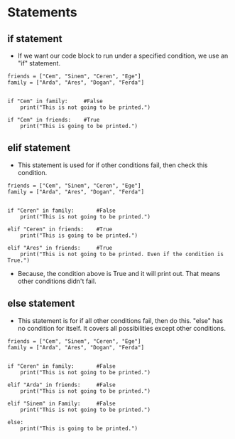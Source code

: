 # Statements
## if statement
* If we want our code block to run under a specified condition, we use an "if" statement.
```
friends = ["Cem", "Sinem", "Ceren", "Ege"]
family = ["Arda", "Ares", "Dogan", "Ferda"]


if "Cem" in family:     #False
    print("This is not going to be printed.")

if "Cem" in friends:    #True
    print("This is going to be printed.")
```

## elif statement
* This statement is used for if other conditions fail, then check this condition.
```
friends = ["Cem", "Sinem", "Ceren", "Ege"]
family = ["Arda", "Ares", "Dogan", "Ferda"]


if "Ceren" in family:       #False
    print("This is not going to be printed.")

elif "Ceren" in friends:    #True
    print("This is going to be printed.")

elif "Ares" in friends:     #True
    print("This is not going to be printed. Even if the condition is True.") 
```
* Because, the condition above is True and it will print out. That means other conditions didn't fail.

## else statement
* This statement is for if all other conditions fail, then do this. "else" has no condition for itself. It covers all possibilities except other conditions. 
```
friends = ["Cem", "Sinem", "Ceren", "Ege"]
family = ["Arda", "Ares", "Dogan", "Ferda"]


if "Ceren" in family:       #False
    print("This is not going to be printed.")

elif "Arda" in friends:     #False
    print("This is not going to be printed.")

elif "Sinem" in Family:     #False
    print("This is not going to be printed.") 

else:
    print("This is going to be printed.")
```